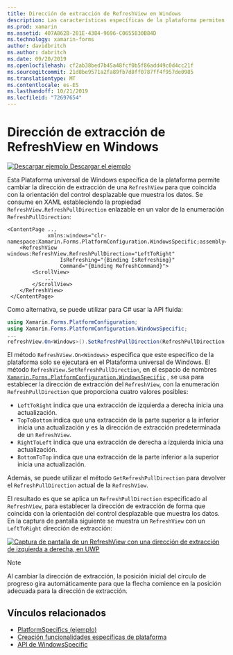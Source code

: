 ```yaml
---
title: Dirección de extracción de RefreshView en Windows
description: Las características específicas de la plataforma permiten consumir funcionalidad que solo está disponible en una plataforma específica, sin necesidad de implementar representadores o efectos personalizados. En este artículo se explica cómo consumir el específico de la plataforma de Windows que permite cambiar la dirección de extracción de un RefreshView.
ms.prod: xamarin
ms.assetid: 407A862B-281E-4384-9696-C0655830B84D
ms.technology: xamarin-forms
author: davidbritch
ms.author: dabritch
ms.date: 09/20/2019
ms.openlocfilehash: cf2ab38bed7b45a48fcf0b5f86add49c0d4cc21f
ms.sourcegitcommit: 21d8be9571a2fa89fb7d8ff0787ff4f957de0985
ms.translationtype: MT
ms.contentlocale: es-ES
ms.lasthandoff: 10/21/2019
ms.locfileid: "72697654"
---
```

# <a name="refreshview-pull-direction-on-windows"></a>Dirección de extracción de RefreshView en Windows

[![Descargar ejemplo](~/media/shared/download.png) Descargar el ejemplo](https://docs.microsoft.com/samples/xamarin/xamarin-forms-samples/userinterface-platformspecifics)

Esta Plataforma universal de Windows específica de la plataforma permite cambiar la dirección de extracción de una `RefreshView` para que coincida con la orientación del control desplazable que muestra los datos. Se consume en XAML estableciendo la propiedad `RefreshView.RefreshPullDirection` enlazable en un valor de la enumeración `RefreshPullDirection`:

```xaml
<ContentPage ...
             xmlns:windows="clr-namespace:Xamarin.Forms.PlatformConfiguration.WindowsSpecific;assembly=Xamarin.Forms.Core">
    <RefreshView windows:RefreshView.RefreshPullDirection="LeftToRight"
                 IsRefreshing="{Binding IsRefreshing}"
                 Command="{Binding RefreshCommand}">
        <ScrollView>
            ...
        </ScrollView>
    </RefreshView>
 </ContentPage>
```

Como alternativa, se puede utilizar para C# usar la API fluida:

```csharp
using Xamarin.Forms.PlatformConfiguration;
using Xamarin.Forms.PlatformConfiguration.WindowsSpecific;
...
refreshView.On<Windows>().SetRefreshPullDirection(RefreshPullDirection.LeftToRight);
```

El método `RefreshView.On<Windows>` especifica que este específico de la plataforma solo se ejecutará en el Plataforma universal de Windows. El método `RefreshView.SetRefreshPullDirection`, en el espacio de nombres [`Xamarin.Forms.PlatformConfiguration.WindowsSpecific`](xref:Xamarin.Forms.PlatformConfiguration.WindowsSpecific) , se usa para establecer la dirección de extracción del `RefreshView`, con la enumeración `RefreshPullDirection` que proporciona cuatro valores posibles:

- `LeftToRight` indica que una extracción de izquierda a derecha inicia una actualización.
- `TopToBottom` indica que una extracción de la parte superior a la inferior inicia una actualización y es la dirección de extracción predeterminada de un `RefreshView`.
- `RightToLeft` indica que una extracción de derecha a izquierda inicia una actualización.
- `BottomToTop` indica que una extracción de la parte inferior a la superior inicia una actualización.

Además, se puede utilizar el método `GetRefreshPullDirection` para devolver el `RefreshPullDirection` actual de la `RefreshView`.

El resultado es que se aplica un `RefreshPullDirection` especificado al `RefreshView`, para establecer la dirección de extracción de forma que coincida con la orientación del control desplazable que muestra los datos. En la captura de pantalla siguiente se muestra un `RefreshView` con un `LeftToRight` dirección de extracción:

[![Captura de pantalla de un RefreshView con una dirección de extracción de izquierda a derecha, en UWP](refreshview-pulldirection-images/refreshview-pulldirection.png "RefreshView con dirección de extracción de izquierda a derecha")](refreshview-pulldirection-images/refreshview-pulldirection-large.png#lightbox "RefreshView con dirección de extracción de izquierda a derecha")

> [!NOTE]
> Al cambiar la dirección de extracción, la posición inicial del círculo de progreso gira automáticamente para que la flecha comience en la posición adecuada para la dirección de extracción.

## <a name="related-links"></a>Vínculos relacionados

- [PlatformSpecifics (ejemplo)](https://docs.microsoft.com/samples/xamarin/xamarin-forms-samples/userinterface-platformspecifics)
- [Creación funcionalidades específicas de plataforma](~/xamarin-forms/platform/platform-specifics/index.md#creating-platform-specifics)
- [API de WindowsSpecific](xref:Xamarin.Forms.PlatformConfiguration.WindowsSpecific)
